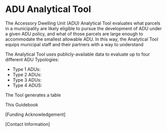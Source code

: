# ADU Analytical Tool

The Accessory Dwelling Unit (ADU) Analytical Tool evaluates what parcels in a municipality are likely eligible to pursue the development of ADU under a given ADU policy, and what of those parcels are large enough to accommodate the smallest allowable ADU. In this way, the Analytical Tool equips municipal staff and their partners with a way to understand&#x20;

The Analytical Tool uses publicly-available data to evaluate up to four different ADU Typologies:

* Type 1 ADUs:
* Type 2 ADUs:
* Type 3 ADUs:
* Type 4 ADUS:

The Tool generates a table&#x20;



This Guidebook&#x20;

\[Funding Acknowledgement]

\[Contact Information]



